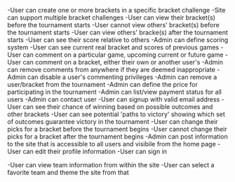 -User can create one or more brackets in a specific bracket challenge
-Site can support multiple bracket challenges
-User can view their bracket(s) before the tournament starts
-User cannot view others' bracket(s) before the tournament starts
-User can view others' bracke(s) after the tournament starts
-User can see their score relative to others
-Admin can define scoring system
-User can see current real bracket and scores of previous games
-User can comment on a particular game, upcoming current or future game
-User can comment on a bracket, either their own or another user's
-Admin can remove comments from anywhere if they are deemed inappropriate
-Admin can disable a user's commenting privileges
-Admin can remove a user/bracket from the tournament
-Admin can define the price for participating in the tournament
-Admin can list/view payment status for all users
-Admin can contact user
-User can signup with valid email address
-User can see their chance of winning based on possible outcomes and other brackets
-User can see potential 'paths to victory' showing which set of outcomes guarantee victory in the tournament
-User can change their picks for a bracket before the tournament begins
-User cannot change their picks for a bracket after the tournament begins
-Admin can post information to the site that is accessible to all users and visibile from the home page
-User can edit their profile information
-User can sign in


-User can view team information from within the site
-User can select a favorite team and theme the site from that
